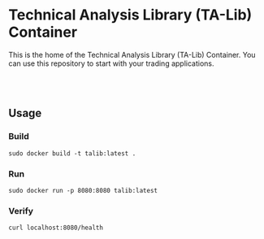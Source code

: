 # Technical Analysis Library (TA-Lib) Container

This is the home of the Technical Analysis Library (TA-Lib) Container. You can use this repository to start with your trading applications. 

<br>
<br>

## Usage

### Build

```
sudo docker build -t talib:latest .
```

### Run

```
sudo docker run -p 8080:8080 talib:latest
```


### Verify

```
curl localhost:8080/health
```
